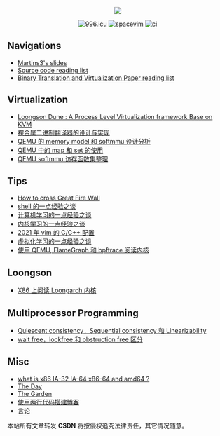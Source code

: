 <p align="center">
  <p align="center">
      <img src="https://github-readme-stats.vercel.app/api?username=Martins3&count_private=true" />
  </p>
  <p align="center">
    <a href="https://996.icu"><img src="https://img.shields.io/badge/link-996.icu-red.svg" alt="996.icu" /></a>
    <a href="https://spacevim.org/"><img src="https://spacevim.org/img/build-with-SpaceVim.svg" alt="spacevim" /></a>
    <a href="https://github.com/martins3/Martins3.github.io"><img src="https://github.com/martins3/Martins3.github.io/actions/workflows/lint-md.yml/badge.svg" alt="ci" /></a>
  </p>
</p>

## Navigations
- [Martins3's slides](https://martins3.github.io/ppt)
- [Source code reading list](./source-code-reading-list.md)
- [Binary Translation and Virtualization Paper reading list](./paper-reading-list.md)

## Virtualization
- [Loongson Dune : A Process Level Virtualization framework Base on KVM](https://github.com/Martins3/loongson-dune)
- [裸金属二进制翻译器的设计与实现](https://martins3.github.io/ppt/repo/2021-8-24/index.html)
- [QEMU 的 memory model 和 softmmu 设计分析](./qemu-memory.md)
- [QEMU 中的 map 和 set 的使用](./qemu-map.md)
- [QEMU softmmu 访存函数集整理](./qemu-softmmu-functions.md) 

## Tips
- [How to cross Great Fire Wall](./gfw.md)
- [shell 的一点经验之谈](./shell.md)
- [计算机学习的一点经验之谈](./learn-cs.md)
- [内核学习的一点经验之谈](./learn-linux-kernel.md)
- [2021 年 vim 的 C/C++ 配置](https://martins3.github.io/My-Linux-config/)
- [虚拟化学习的一点经验之谈](./learn-virtualization.md)
- [使用 QEMU, FlameGraph 和 bpftrace 阅读内核](./tips-reading-kernel.md)

## Loongson
- [X86 上阅读 Loongarch 内核](./loongarch/ccls.md)

## Multiprocessor Programming
- [Quiescent consistency，Sequential consistency 和 Linearizability](./concurrent/linearizability.md)
- [wait free，lockfree 和 obstruction free 区分](./concurrent/lock-free.md)

## Misc
- [what is x86 IA-32 IA-64 x86-64 and amd64 ?](./x86-names.md)
- [The Day](https://martins3.github.io/theday/)
- [The Garden](http://martins3.gitee.io/garden/)
- [使用两行代码搭建博客](./setup-github-pages.md)
- [言论](./words.md)

<!-- ## RSS  -->
<!-- <a class="btn btn-rss" href="/feed.xml" target="_blank">点我订阅</a> -->

<!-- <link rel="alternate" type="application/atom+xml" title="{{ site.title }}" href="/feed.xml"> -->

<script src="https://utteranc.es/client.js" repo="Martins3/Martins3.github.io" issue-term="url" theme="github-light" crossorigin="anonymous" async> </script>

本站所有文章转发 **CSDN** 将按侵权追究法律责任，其它情况随意。
